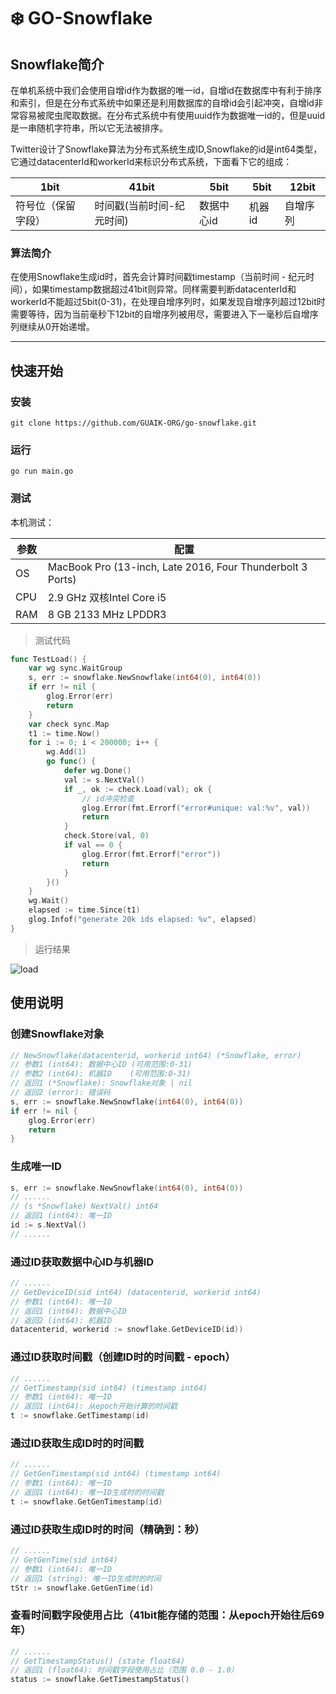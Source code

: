 # ❄️ GO-Snowflake

## Snowflake简介

在单机系统中我们会使用自增id作为数据的唯一id，自增id在数据库中有利于排序和索引，但是在分布式系统中如果还是利用数据库的自增id会引起冲突，自增id非常容易被爬虫爬取数据。在分布式系统中有使用uuid作为数据唯一id的，但是uuid是一串随机字符串，所以它无法被排序。

Twitter设计了Snowflake算法为分布式系统生成ID,Snowflake的id是int64类型，它通过datacenterId和workerId来标识分布式系统，下面看下它的组成：

| 1bit | 41bit | 5bit | 5bit | 12bit |
|---|---|---|---|---|
| 符号位（保留字段） | 时间戳(当前时间-纪元时间) | 数据中心id | 机器id | 自增序列

### 算法简介

在使用Snowflake生成id时，首先会计算时间戳timestamp（当前时间 - 纪元时间），如果timestamp数据超过41bit则异常。同样需要判断datacenterId和workerId不能超过5bit(0-31)，在处理自增序列时，如果发现自增序列超过12bit时需要等待，因为当前毫秒下12bit的自增序列被用尽，需要进入下一毫秒后自增序列继续从0开始递增。

---

## 快速开始

### 安装

`git clone https://github.com/GUAIK-ORG/go-snowflake.git`

### 运行

`go run main.go`

### 测试

本机测试：

| 参数 | 配置 |
|---|---|
| OS | MacBook Pro (13-inch, Late 2016, Four Thunderbolt 3 Ports)|
| CPU | 2.9 GHz 双核Intel Core i5 |
| RAM | 8 GB 2133 MHz LPDDR3 |

> 测试代码

```go
func TestLoad() {
    var wg sync.WaitGroup
    s, err := snowflake.NewSnowflake(int64(0), int64(0))
    if err != nil {
        glog.Error(err)
        return
    }
    var check sync.Map
    t1 := time.Now()
    for i := 0; i < 200000; i++ {
        wg.Add(1)
        go func() {
            defer wg.Done()
            val := s.NextVal()
            if _, ok := check.Load(val); ok {
                // id冲突检查
                glog.Error(fmt.Errorf("error#unique: val:%v", val))
                return
            }
            check.Store(val, 0)
            if val == 0 {
                glog.Error(fmt.Errorf("error"))
                return
            }
        }()
    }
    wg.Wait()
    elapsed := time.Since(t1)
    glog.Infof("generate 20k ids elapsed: %v", elapsed)
}
```

> 运行结果

![load](https://gitee.com/GuaikOrg/go-snowflake/raw/master/docs/load.png)

## 使用说明

### 创建Snowflake对象

```go
// NewSnowflake(datacenterid, workerid int64) (*Snowflake, error)
// 参数1 (int64): 数据中心ID (可用范围:0-31)
// 参数2 (int64): 机器ID    (可用范围:0-31)
// 返回1 (*Snowflake): Snowflake对象 | nil
// 返回2 (error): 错误码
s, err := snowflake.NewSnowflake(int64(0), int64(0))
if err != nil {
    glog.Error(err)
    return
}
```

### 生成唯一ID

```go
s, err := snowflake.NewSnowflake(int64(0), int64(0))
// ......
// (s *Snowflake) NextVal() int64
// 返回1 (int64): 唯一ID
id := s.NextVal()
// ......
```

### 通过ID获取数据中心ID与机器ID

```go
// ......
// GetDeviceID(sid int64) (datacenterid, workerid int64)
// 参数1 (int64): 唯一ID
// 返回1 (int64): 数据中心ID
// 返回2 (int64): 机器ID
datacenterid, workerid := snowflake.GetDeviceID(id))
```

### 通过ID获取时间戳（创建ID时的时间戳 - epoch）

```go
// ......
// GetTimestamp(sid int64) (timestamp int64)
// 参数1 (int64): 唯一ID
// 返回1 (int64): 从epoch开始计算的时间戳
t := snowflake.GetTimestamp(id)
```

### 通过ID获取生成ID时的时间戳

```go
// ......
// GetGenTimestamp(sid int64) (timestamp int64)
// 参数1 (int64): 唯一ID
// 返回1 (int64): 唯一ID生成时的时间戳
t := snowflake.GetGenTimestamp(id)
```

### 通过ID获取生成ID时的时间（精确到：秒）

```go
// ......
// GetGenTime(sid int64)
// 参数1 (int64): 唯一ID
// 返回1 (string): 唯一ID生成时的时间
tStr := snowflake.GetGenTime(id)
```

### 查看时间戳字段使用占比（41bit能存储的范围：从epoch开始往后69年）

```go
// ......
// GetTimestampStatus() (state float64)
// 返回1 (float64): 时间戳字段使用占比（范围 0.0 - 1.0）
status := snowflake.GetTimestampStatus()
```
